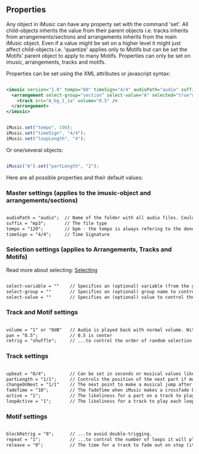 ## Properties

Any object in iMusic can have any property set with the command 'set'. All child-objects inherits the value from their parent objects i.e. tracks inherits from arrangements/sections and arrangements inherits from the main iMusic object. Even if a value might be set on a higher level it might just affect child-objects i.e. 'quantize' applies only to Motifs but can be set the Motifs' parent object to apply to many Motifs.
Properties can only be set on imusic, arrangements, tracks and motifs.

Properties can be set using the XML attributes or javascript syntax:

```XML

<imusic version="1.0" tempo="60" timeSign="4/4" audioPath="audio" suffix="mp3" quantize="1/8" loopLength="2" fadeTime="0">
  <arrangement select-group="section" select-value="A" selected="true">  
    <track src="A_bg_1_1a" volume="0.5" />
  </arrangement>
</imusic>

```


```javascript

iMusic.set("tempo", 100);
iMusic.set("timeSign", "4/4");
iMusic.set("loopLength", "4");

```


Or one/several objects:

```javascript

iMusic("A").set("partLength", "2");

```

Here are all possible properties and their default values:

### Master settings (applies to the imusic-object and arrangements/sections)

```XML

audioPath = "audio";  // Name of the folder with all audio files. Could be changed to anything. Even on a remote server 
suffix = "mp3";       // The file type
tempo = "120";        // bpm - the tempo is always refering to the denominator set by timeSign.
timeSign = "4/4";     // Time Signature

```

### Selection settings (applies to Arrangements, Tracks and Motifs)
Read more about selecting: [Selecting](selecting.md)
```XML

select-variable = ""    // Specifies an (optional) variable (from the global scope) to control the mute-state of this object i.e. "window.scrollY" or "targetObject.targetProperty" (the expression are evaluated)
select-group = ""       // Specifies an (optional) group name to control the mute-state of this object
select-value = ""       // Specifies an (optional) value to control the mute-state. i.e. "A", "3", "3,4" or "1-4, 6"

```

### Track and Motif settings

```XML

volume = "1" or "0dB"   // Audio is played back with normal volume. With multiple files you might need to decrease the volume.
pan = "0.5";            // 0.5 is center
retrig = "shuffle";     // ...to control the order of random selection for a part on a track or Motif ("shuffle", "next", "other"). This require multiple source-files to be specifed for the part/region or Motif. 

```

### Track settings

```XML

upbeat = "0/4";         // Can be set in seconds or musical values like "1/4" to specify the preroll of a file before a the barline
partLength = "1/1";     // Controls the position of the next part if multiple parts are used on a track without pos specified
changeOnNext = "1/1"    // The next point to make a musical jump after a selection() or play()-call or if a change is caused automatically by a select-variable change.
fadeTime = "10";        // The fadeTime when iMusic makes a crossfade between two files. Use longer fadeTime for textures and short for rhytmic loops. Set to zero if the files are supposed to play its full audio-tail when before the track are muted.
active = "1";           // The likeliness for a part on a track to play (by reducing the value you can cause random pauses on a track i.e. a value of 0.5 sets the likeliness for a specific part to play to 50%)
loopActive = "1";       // The likeliness for a track to play each loop (i.e. a value of 0.5 sets the likeliness for a track to play on a loop to 50%)

```

### Motif settings

```XML

blockRetrig = "0";      // ...to avoid double-trigging.
repeat = "1";           // ...to control the number of loops it will play
release = "0";          // The time for a track to fade out on stop (it uses fadeTime if not specified)

```



